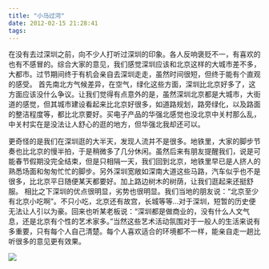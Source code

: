 ```yaml
---
title: "小马过河"
date: 2012-02-15 21:28:41
tags:
---
```


在没有去过深圳之前，向不少人打听过深圳的印象。各人反响褒贬不一，有喜欢的也有不感冒的。综合大家的意见，我们感觉深圳应该和北京这样的大城市差不多，大都市。过节期间终于有机会亲自去深圳走走，虽然时间很短，但终于能有个直观的感受。 首先南北方气候差异，在空气，绿化这些方面，深圳比北京好多了，这方面应该没什么争议。让我们觉得有点意外的是，虽然深圳北京都是大城市，大街道的感觉，但其城市建设看起来比北京好很多，如道路规划，路旁绿化，以及路面的整洁程度等，都比北京要好。买电子产品的华强北感觉也没北京中关村那么乱，中关村实在是没法让人舒心的逛的地方，但华强北我却还可以。 

更奇怪的是我们在深圳逛的大半天，发现人流并不是很多。地铁里，大家的脚步节奏也比北京的慢半拍，于是稍微多了几分休闲。虽然后来有朋友提醒我们，说是可能春节假期没完全结束，但是只相隔一天，我们回到北京，地铁里早已是人挤人的熟悉场面和匆匆忙忙的脚步。另外深圳宽敞如深南大道这些马路，汽车似乎也不是很多，比北京平日随便某天都要好。加上路边树木的树荫，让我们逛起来还挺舒服。 相比之下深圳的优点很明显，劣势也很明显。我们当地的朋友说：“北京至少有北京小吃啊”。不只小吃，北京还有故宫，长城等等...对于深圳，短暂的历史便无法让人引以为豪。回来也听某老板说：“深圳都是做商业的，没有什么人文气息，还是北京有个性的艺术家多。”当然这些艺术活动氛围对于一般人的生活来说有多重要，只有每个人自己清楚。每个人喜欢适合的环境都不一样，能亲自走一趟比听很多的意见更有效果。

![](../../../images/2012/shenzhen.png)